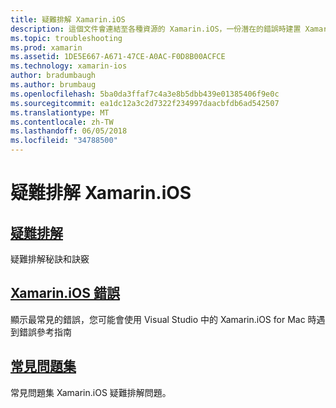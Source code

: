 ```yaml
---
title: 疑難排解 Xamarin.iOS
description: 這個文件會連結至各種資源的 Xamarin.iOS，一份潛在的錯誤時建置 Xamarin.iOS 應用程式，提供疑難排解資訊和常見問題集。
ms.topic: troubleshooting
ms.prod: xamarin
ms.assetid: 1DE5E667-A671-47CE-A0AC-F0D8B00ACFCE
ms.technology: xamarin-ios
author: bradumbaugh
ms.author: brumbaug
ms.openlocfilehash: 5ba0da3ffaf7c4a3e8b5dbb439e01385406f9e0c
ms.sourcegitcommit: ea1dc12a3c2d7322f234997daacbfdb6ad542507
ms.translationtype: MT
ms.contentlocale: zh-TW
ms.lasthandoff: 06/05/2018
ms.locfileid: "34788500"
---
```

# <a name="troubleshooting-xamarinios"></a>疑難排解 Xamarin.iOS

##  <a name="troubleshootingiostroubleshootingtroubleshootingmd"></a>[疑難排解](~/ios/troubleshooting/troubleshooting.md)

疑難排解秘訣和訣竅

##  <a name="xamarinios-errorsiostroubleshootingmtouch-errorsmd"></a>[Xamarin.iOS 錯誤](~/ios/troubleshooting/mtouch-errors.md)

顯示最常見的錯誤，您可能會使用 Visual Studio 中的 Xamarin.iOS for Mac 時遇到錯誤參考指南

## <a name="frequently-asked-questionsquestionsindexmd"></a>[常見問題集](questions/index.md)

常見問題集 Xamarin.iOS 疑難排解問題。
